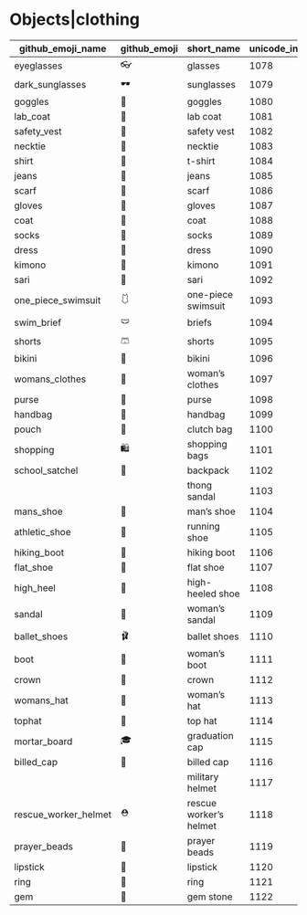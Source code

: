 # Objects|clothing

|github_emoji_name|github_emoji|short_name|unicode_index|
|---|---|---|---|
|eyeglasses|:eyeglasses:|glasses|1078|
|dark_sunglasses|:dark_sunglasses:|sunglasses|1079|
|goggles|:goggles:|goggles|1080|
|lab_coat|:lab_coat:|lab coat|1081|
|safety_vest|:safety_vest:|safety vest|1082|
|necktie|:necktie:|necktie|1083|
|shirt|:shirt:|t-shirt|1084|
|jeans|:jeans:|jeans|1085|
|scarf|:scarf:|scarf|1086|
|gloves|:gloves:|gloves|1087|
|coat|:coat:|coat|1088|
|socks|:socks:|socks|1089|
|dress|:dress:|dress|1090|
|kimono|:kimono:|kimono|1091|
|sari|:sari:|sari|1092|
|one_piece_swimsuit|:one_piece_swimsuit:|one-piece swimsuit|1093|
|swim_brief|:swim_brief:|briefs|1094|
|shorts|:shorts:|shorts|1095|
|bikini|:bikini:|bikini|1096|
|womans_clothes|:womans_clothes:|woman’s clothes|1097|
|purse|:purse:|purse|1098|
|handbag|:handbag:|handbag|1099|
|pouch|:pouch:|clutch bag|1100|
|shopping|:shopping:|shopping bags|1101|
|school_satchel|:school_satchel:|backpack|1102|
|||thong sandal|1103|
|mans_shoe|:mans_shoe:|man’s shoe|1104|
|athletic_shoe|:athletic_shoe:|running shoe|1105|
|hiking_boot|:hiking_boot:|hiking boot|1106|
|flat_shoe|:flat_shoe:|flat shoe|1107|
|high_heel|:high_heel:|high-heeled shoe|1108|
|sandal|:sandal:|woman’s sandal|1109|
|ballet_shoes|:ballet_shoes:|ballet shoes|1110|
|boot|:boot:|woman’s boot|1111|
|crown|:crown:|crown|1112|
|womans_hat|:womans_hat:|woman’s hat|1113|
|tophat|:tophat:|top hat|1114|
|mortar_board|:mortar_board:|graduation cap|1115|
|billed_cap|:billed_cap:|billed cap|1116|
|||military helmet|1117|
|rescue_worker_helmet|:rescue_worker_helmet:|rescue worker’s helmet|1118|
|prayer_beads|:prayer_beads:|prayer beads|1119|
|lipstick|:lipstick:|lipstick|1120|
|ring|:ring:|ring|1121|
|gem|:gem:|gem stone|1122|
